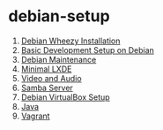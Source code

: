 debian-setup
============

1. [Debian Wheezy Installation](https://github.com/neurite/debian-setup/wiki/Debian-Wheezy-Installation)
2. [Basic Development Setup on Debian](https://github.com/neurite/debian-setup/wiki/Basic-Development-Setup-on-Debian)
3. [Debian Maintenance](https://github.com/neurite/debian-setup/wiki/Debian-Maintenance)
4. [Minimal LXDE](https://github.com/neurite/debian-setup/wiki/Minimal-LXDE)
5. [Video and Audio](https://github.com/neurite/debian-setup/wiki/Video-and-Audio)
6. [Samba Server](https://github.com/neurite/debian-setup/wiki/Samba-Server)
7. [Debian VirtualBox Setup](https://github.com/neurite/debian-setup/wiki/Debian-VirtualBox-Setup)
8. [Java](https://github.com/neurite/debian-setup/wiki/Java)
9. [Vagrant](https://github.com/neurite/debian-setup/wiki/Vagrant)
